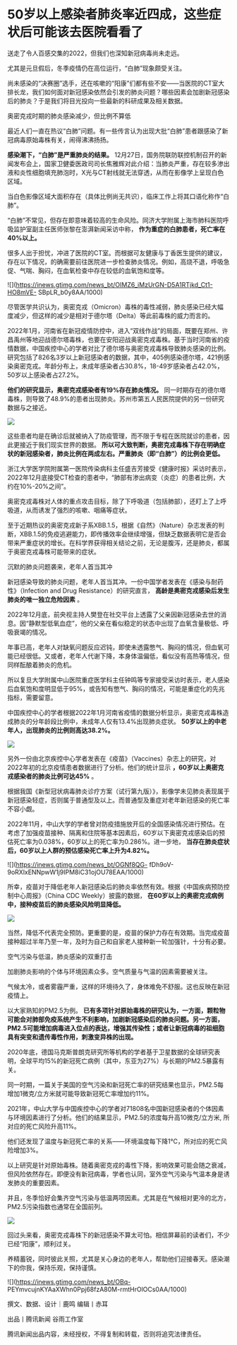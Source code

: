 # 50岁以上感染者肺炎率近四成，这些症状后可能该去医院看看了

送走了令人百感交集的2022，但我们也深知新冠病毒尚未走远。

尤其是元旦假后，冬季疫情仍在高位运行，“白肺”现象颇受关注。

尚未感染的“决赛圈”选手，还在咳嗽的“阳康”们都有些不安——当医院的CT室大排长龙，我们如何面对新冠感染依然会引发的肺炎问题？哪些因素会加剧新冠感染后的肺炎？于是我们将目光投向一些最新的科研成果及相关数据。

奥密克戎时期的肺炎感染减少，但比例不算低

最近人们一直在热议“白肺”问题。有一些传言认为出现大批“白肺”患者跟感染了新冠病毒原始毒株有关，闹得沸沸扬扬。

**感染潮下，“白肺”是严重肺炎的结果。**
12月27日，国务院联防联控机制召开的新闻发布会上，国家卫健委医政司司长焦雅辉对此介绍：当肺炎严重，存在较多渗出液和炎性细胞填充肺泡时，X光与CT射线就无法穿透，从而在影像学上呈现白色区域。

当白色影像区域大面积存在（具体比例尚无共识），临床工作上将其口语化称作“白肺”。

“白肺”不常见，但存在即意味着较高的生命风险。同济大学附属上海市肺科医院呼吸监护室副主任医师张黎在澎湃新闻采访中称，
**作为重症的白肺患者，死亡率在40%以上。**

很多人出于担忧，冲进了医院的CT室。而根据可友健康与丁香医生提供的建议，存在以下情况，的确需要前往医院进一步检查肺炎情况。例如，高烧不退，呼吸急促、气喘、胸闷，在血氧检查中存在较低的血氧饱和度等。

![](https://inews.gtimg.com/news_bt/OIMZ6_iMzUrGN-D5A1RTjkd_Ct1-HO8mVE-
SBpLR_b0y8AA/1000)

尽管医学共识认为，奥密克戎（Omicron）毒株的毒性减弱，肺炎感染已经大幅度减少，但这样的减少是相对于德尔塔（Delta）等此前毒株的威力而言的。

2022年1月，河南省在新冠疫情防控中，进入“双线作战”的局面，既要在郑州、许昌禹州等地迎战德尔塔毒株，也要在安阳迎战奥密克戎毒株。基于当时河南省的疫情数据，中国疾控中心的学者对比了德尔塔与奥密克戎毒株导致肺炎感染的比例。研究包括了826名3岁以上新冠感染者的数据，其中，405例感染德尔塔，421例感染奥密克戎。年龄分布上，未成年感染者占30.8%，18-49岁感染者占42.0%，50岁以上感染者占27.2%。

**他们的研究显示，奥密克戎感染者有19%存在肺炎情况。**
同一时期存在的德尔塔毒株，则导致了48.9%的患者出现肺炎。苏州市第五人民医院提供的另一份研究数据与之接近。

![](https://inews.gtimg.com/news_bt/OjxNOFZPpQnp561HySjURJDFpOZ50s-79HPUNCcVjuz78AA/1000)

这些患者均是在确诊后就被纳入了防疫管理，而不限于专程在医院就诊的患者，因此更接近于我们现实世界的数据。
**所以可大致判断，奥密克戎毒株下存在明确症状的新冠感染者，肺炎比例在两成左右。严重肺炎（即“白肺”）的比例会更低。**

浙江大学医学院附属第一医院传染病科主任盛吉芳接受《健康时报》采访时表示，2022年12月底接受CT检查的患者中，“肺部有渗出病变（炎症）的患者比例，大约在10%-20%之间”。

奥密克戎毒株对人体的重点攻击目标，除了下呼吸道（包括肺部），还盯上了上呼吸道，从而诱发了强烈的咳嗽、咽痛等症状。

至于近期热议的奥密克戎新子系XBB.1.5，根据《自然》（Nature）杂志发表的判断，XBB.1.5的免疫逃避能力，即传播效率会继续增强，但缺乏数据表明它是否会带来严重症状的增长。在科学界获得相关结论之前，无论是腹泻，还是肺炎，都属于奥密克戎毒株可能带来的症状。

沉默的肺炎问题袭来，老年人首当其冲

新冠感染导致的肺炎问题，老年人首当其冲。一份中国学者发表在《感染与耐药性》（Infection and Drug Resistance）的研究直言，
**高龄是奥密克戎感染后发生肺炎的唯一独立危险因素** 。

2022年12月底，前央视主持人樊登在社交平台上透露了父亲因新冠感染去世的消息。因“静默型低氧血症”，他的父亲在看似稳定的状态中出现了血氧含量极低、呼吸衰竭的情况。

年事已高，老年人对缺氧问题反应迟钝，即使未透露憋气、胸闷的情况，但血氧可能已经很低。又或者，老年人代谢下降，本身体温偏低，看似没有高热等情况，但同样酝酿着肺炎的危机。

所以复旦大学附属中山医院重症医学科主任钟鸣等专家接受采访时表示，老人感染后血氧饱和度明显低于95%，或告知有憋气、胸闷的情况，可能是重症化的先兆指标，需要留意。

中国疾控中心的学者根据2022年1月河南省疫情的数据分析显示，奥密克戎毒株造成肺炎的分年龄段比例中，未成年人仅有13.4%出现肺炎症状。
**50岁以上的中老年人，出现肺炎的比例则高达38.2%。**

![](https://inews.gtimg.com/news_bt/OIHsTFZEH6v92QSkWbXVAoZJhdfCuOhBiQznsYAD83PaAAA/1000)

另外一份由北京疾控中心学者发表在《疫苗》（Vaccines）杂志上的研究，对2022年初的北京疫情患者数据进行了分析。他们的统计显示
**，60岁以上奥密克戎感染者的肺炎比例可达45%** 。

根据我国《新型冠状病毒肺炎诊疗方案（试行第九版）》，影像学未见肺炎表现属于新冠感染轻症，否则属于普通型及以上。而普通型及重症对老年新冠感染的死亡率不容小觑。

2022年11月，中山大学的学者曾对防疫措施放开后的全国感染情况进行预估。在考虑了加强疫苗接种、隔离和住院等基本因素后，60岁以下奥密克戎感染后的预估死亡率为0.038%，60岁以上的死亡率为0.286%。进一步地，
**当存在肺炎症状后，60岁以上人群的预估感染死亡率上升为4.82%。**

![](https://inews.gtimg.com/news_bt/OGNf8QG-
fDh9oV-9oRXlxENNpwW1j9IPM8iC31ojOU78EAA/1000)

所幸，疫苗对于降低老年人新冠感染后的肺炎率依然有效。根据《中国疾病预防控制中心周报》（China CDC Weekly）披露的数据，
**在60岁以上的奥密克戎病例中，接种疫苗后的肺炎感染风险明显降低。**

![](https://inews.gtimg.com/news_bt/OxJvZl2Z0ADmlOAeenXB7u3WvN2KZ6z6slSxPaxlqWL_sAA/1000)

当然，降低不代表完全预防。更重要的是，疫苗的保护力存在有效期。当完成疫苗接种超过半年乃至一年，及时为自己和自家老人接种新一轮加强针，十分有必要。

空气污染与低温，肺炎感染的双重打击

加剧肺炎影响的个体与环境因素众多。空气质量与气温的因素需要被关注。

气候太冷，或者雾霾严重，这样的环境待久了，身体难免不舒服。这也反映在新冠疫情上。

以大家熟知的PM2.5为例。
**已有多项针对原始毒株的研究认为，一方面，颗粒物可能会对肺部免疫系统产生不利影响，加剧新冠感染后的肺炎问题。另一方面，PM2.5可能增加病毒进入位点的表达，增强其传染性；或者让新冠病毒的祖细胞具有突变和遗传毒性作用，刺激变异株的出现。**

2020年底，德国马克斯普朗克研究所等机构的学者基于卫星数据的全球研究表明，全球平均15%的新冠死亡病例（其中，东亚为27%）与长期的PM2.5暴露有关。

同一时期，一篇关于美国的空气污染和新冠死亡率的研究结果也显示，PM2.5每增加1微克/立方米就可能导致新冠死亡率增加约11%。

2021年，中山大学与中国疾控中心的学者对71808名中国新冠感染者的个体因素与环境因素进行了分析。他们的结果显示，PM2.5的浓度每升高10微克/立方米,
所对应的死亡风险升高11%。

他们还发现了温度与新冠死亡率的关系——环境温度每下降1℃，所对应的死亡风险增加3%。

以上研究是针对原始毒株。随着奥密克戎的毒性下降，影响效果可能会随之衰减，但风险依然存在。即便没有新冠病毒，学者也认同，室外空气污染与气温本身是诱发肺炎的重要因素。

并且，冬季恰好会集齐空气污染与低温两项因素。尤其是在气候相对更冷的北方，PM2.5污染指数也通常在全国前列。

![](https://inews.gtimg.com/news_bt/Oa4sjXqOF8DkRDYoXS__X9Po3yZiquoLKgDJRRpd9gsb0AA/1000)

回过头来看，奥密克戎毒株下的新冠感染不算太可怕。相信屏幕前的读者们，不少已经“阳康”，顺利过关。

养精蓄锐，同时彼此关照，尤其是关心身边的老年人，帮助他们迎接春天。感染潮下的你我，保持乐观，保持谨慎。

![](https://inews.gtimg.com/news_bt/OBq-
PEYmvcujnKYAaXWhn0Ppj68fzA80M-rmtHrOlOCs0AA/1000)

撰文、数据、设计｜鹿鸣 编辑丨赤耳

出品丨腾讯新闻 谷雨工作室

腾讯新闻出品内容，未经授权，不得复制和转载，否则将追究法律责任。

